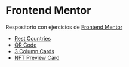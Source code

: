 # Frontend Mentor
Respositorio con ejercicios de [Frontend Mentor](https://frontendmentor.io)
- [Rest Countries](https://rest-countries-seven-peach.vercel.app/)
- [QR Code](qr-code-component-main/index.html)
- [3 Column Cards](3-column-preview-card-component-main/index.html)
- [NFT Preview Card](nft-preview-card-component-main)
